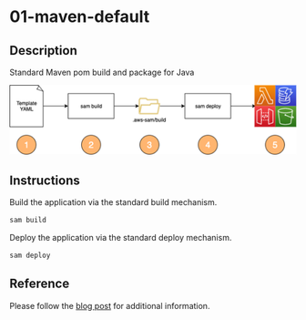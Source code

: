 # 01-maven-default

## Description

Standard Maven pom build and package for Java

![Overview](../resources/sam_overview.png)

## Instructions

Build the application via the standard build mechanism.

```bash
sam build
```


Deploy the application via the standard deploy mechanism.

```bash
sam deploy
```

## Reference

Please follow the [blog post]() for additional information.

